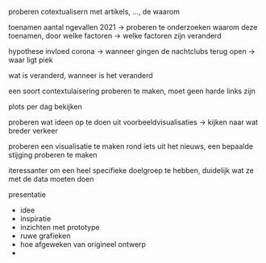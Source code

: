 proberen cotextualisern met artikels, ..., de waarom

toenamen aantal ngevallen 2021
-> proberen te onderzoeken waarom deze toenamen, door welke factoren
-> welke factoren zijn veranderd


hypothese invloed corona
-> wanneer gingen de nachtclubs terug open
-> waar ligt piek

wat is veranderd, wanneer is het veranderd

een soort contextulaisering proberen te maken, moet geen harde links zijn

plots per dag bekijken

proberen wat ideen op te doen uit voorbeeldvisualisaties
-> kijken naar wat breder verkeer

proberen een visualisatie te maken rond iets uit het nieuws, een bepaalde stijging proberen te maken

iteressanter om een heel specifieke doelgroep te hebben, duidelijk wat ze met de data moeten doen



presentatie
- idee
- inspiratie
- inzichten met prototype
- ruwe grafieken
- hoe afgeweken van origineel ontwerp
- 